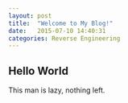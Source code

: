 ```yaml
---
layout: post
title:  "Welcome to My Blog!"
date:   2015-07-10 14:40:31
categories: Reverse Engineering
---
```

Hello World
---
This man is lazy, nothing left.
